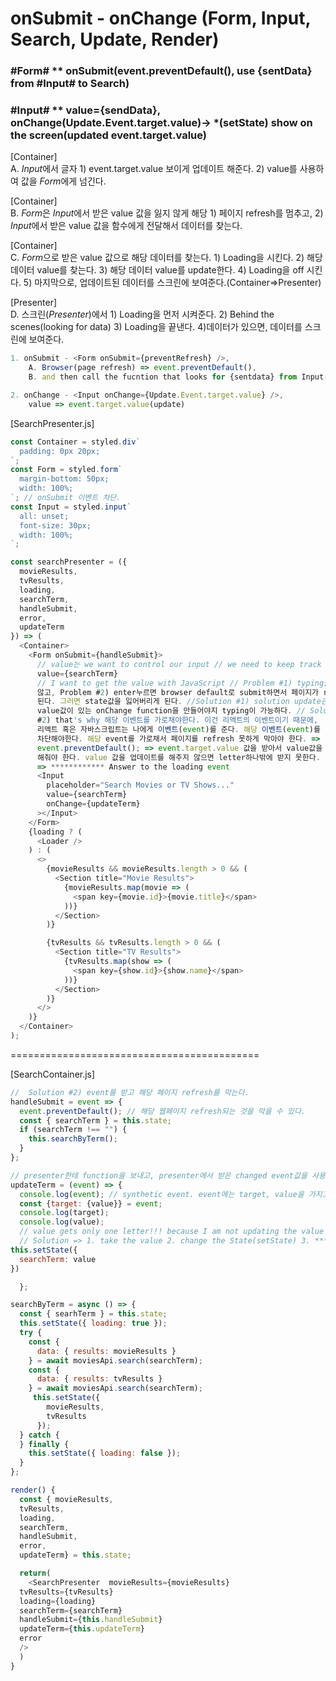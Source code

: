 # onSubmit - onChange (Form, Input, Search, Update, Render)

### #Form# \*\* onSubmit(event.preventDefault(), use {sentData} from #Input# to Search)

### #Input# \*\* value={sendData}, onChange(Update.Event.target.value)-> \*(setState) show on the screen(updated event.target.value)

[Container]  
A. *Input*에서 글자 1) event.target.value 보이게 업데이트 해준다. 2) value를 사용하여 값을 *Form*에게 넘긴다.

[Container]  
B. *Form*은 *Input*에서 받은 value 값을 잃지 않게 해당 1) 페이지 refresh를 멈추고, 2) *Input*에서 받은 value 값을 함수에게 전달해서 데이터를 찾는다.

[Container]  
C. *Form*으로 받은 value 값으로 해당 데이터를 찾는다. 1) Loading을 시킨다. 2) 해당 데이터 value를 찾는다. 3) 해당 데이터 value를 update한다. 4) Loading을 off 시킨다. 5) 마지막으로, 업데이트된 데이터를 스크린에 보여준다.(Container=>Presenter)

[Presenter]  
D. 스크린(_Presenter_)에서 1) Loading을 먼저 시켜준다. 2) Behind the scenes(looking for data) 3) Loading을 끝낸다. 4)데이터가 있으면, 데이터를 스크린에 보여준다.

```js
1. onSubmit - <Form onSubmit={preventRefresh} />,
    A. Browser(page refresh) => event.preventDefault(),
    B. and then call the fucntion that looks for {sentdata} from Input-{Updated.event.target.value}

2. onChange - <Input onChange={Update.Event.target.value} />,
    value => event.target.value(update)
```

[SearchPresenter.js]

```js
const Container = styled.div`
  padding: 0px 20px;
`;
const Form = styled.form`
  margin-bottom: 50px;
  width: 100%;
`; // onSubmit 이벤트 차단.
const Input = styled.input`
  all: unset;
  font-size: 30px;
  width: 100%;
`;

const searchPresenter = ({
  movieResults,
  tvResults,
  loading,
  searchTerm,
  handleSubmit,
  error,
  updateTerm
}) => (
  <Container>
    <Form onSubmit={handleSubmit}>
      // value는 we want to control our input // we need to keep track of the
      value={searchTerm}
      // I want to get the value with JavaScript // Problem #1) typing을 하면 작동하지
      않고, Problem #2) enter누르면 browser default로 submit하면서 페이지가 refresh
      된다. 그러면 state값을 잃어버리게 된다. //Solution #1) solution update관한
      value값이 있는 onChange function을 만들어야지 typing이 가능하다. // Solution
      #2) that's why 해당 이벤트를 가로채야한다. 이건 리액트의 이벤트이기 때문에,
      리액트 혹은 자바스크립트는 나에게 이벤트(event)를 준다. 해당 이벤트(event)를
      차단해야한다. 해당 event를 가로채서 페이지를 refresh 못하게 막아야 한다. =>
      event.preventDefault(); => event.target.value 값을 받아서 value값을 업데이트(setState)를
      해줘야 한다. value 값을 업데이트를 해주지 않으면 letter하나밖에 받지 못한다.
      => ************ Answer to the loading event
      <Input
        placeholder="Search Movies or TV Shows..."
        value={searchTerm}
        onChange={updateTerm}
      ></Input>
    </Form>
    {loading ? (
      <Loader />
    ) : (
      <>
        {movieResults && movieResults.length > 0 && (
          <Section title="Movie Results">
            {movieResults.map(movie => (
              <span key={movie.id}>{movie.title}</span>
            ))}
          </Section>
        )}

        {tvResults && tvResults.length > 0 && (
          <Section title="TV Results">
            {tvResults.map(show => (
              <span key={show.id}>{show.name}</span>
            ))}
          </Section>
        )}
      </>
    )}
  </Container>
);
```

===========================================

[SearchContainer.js]

```js
//  Solution #2) event를 받고 해당 페이지 refresh를 막는다.
handleSubmit = event => {
  event.preventDefault(); // 해당 웹페이지 refresh되는 것을 막을 수 있다.
  const { searchTerm } = this.state;
  if (searchTerm !== "") {
    this.searchByTerm();
  }
};

// presenter한테 function을 보내고, presenter에서 받은 changed event값을 사용한다.
updateTerm = (event) => {
  console.log(event); // synthetic event. event에는 target, value을 가지고 있다.
  const {target: {value}} = event;
  console.log(target);
  console.log(value);
  // value gets only one letter!!! because I am not updating the value yet so we need to change that.
  // Solution => 1. take the value 2. change the State(setState) 3. ******** Answer to the loading event
this.setState({
  searchTerm: value
})

  };

searchByTerm = async () => {
  const { searhTerm } = this.state;
  this.setState({ loading: true });
  try {
    const {
      data: { results: movieResults }
    } = await moviesApi.search(searchTerm);
    const {
      data: { results: tvResults }
    } = await moviesApi.search(searchTerm);
     this.setState({
        movieResults,
        tvResults
      });
  } catch {
  } finally {
    this.setState({ loading: false });
  }
};

render() {
  const { movieResults,
  tvResults,
  loading,
  searchTerm,
  handleSubmit,
  error,
  updateTerm} = this.state;

  return(
    <SearchPresenter  movieResults={movieResults}
  tvResults={tvResults}
  loading={loading}
  searchTerm={searchTerm}
  handleSubmit={this.handleSubmit}
  updateTerm={this.updateTerm}
  error
  />
  )
}
```
